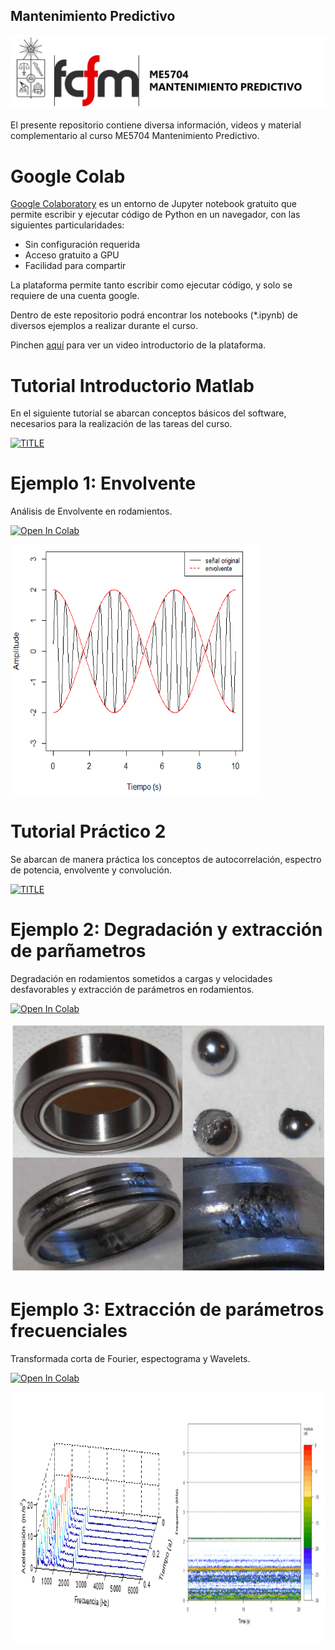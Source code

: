 ## Mantenimiento Predictivo

<img src=bin/Banner.png>

El presente repositorio contiene diversa información, videos y material complementario al curso ME5704 Mantenimiento Predictivo.

# Google Colab

[Google Colaboratory](https://colab.research.google.com/notebooks/welcome.ipynb) es un entorno de Jupyter notebook gratuito que permite escribir y ejecutar código de Python en un navegador, con las siguientes particularidades:
- Sin configuración requerida
- Acceso gratuito a GPU
- Facilidad para compartir

La plataforma permite tanto escribir como ejecutar código, y solo se requiere de una cuenta google.

Dentro de este repositorio podrá encontrar los notebooks (*.ipynb) de diversos ejemplos a realizar durante el curso.

Pinchen [aquí](https://www.youtube.com/watch?v=inN8seMm7UI&ab_channel=TensorFlow) para ver un video introductorio de la plataforma.

# Tutorial Introductorio Matlab

En el siguiente tutorial se abarcan conceptos básicos del software, necesarios para la realización de las tareas del curso.

[![TITLE](https://img.youtube.com/vi/zdlHYP3kCwg/0.jpg)](https://youtu.be/zdlHYP3kCwg)

# Ejemplo 1: Envolvente

Análisis de Envolvente en rodamientos.

[![Open In Colab](https://colab.research.google.com/assets/colab-badge.svg)](https://github.com/leoonhardt/mantenimientopredictivo/blob/main/Ejemplo_1.ipynb)

<img src="https://raw.githubusercontent.com/leoonhardt/mantenimientopredictivo/master/datos/ejemplo1/envolvente.png" height="400">

# Tutorial Práctico 2

Se abarcan de manera práctica los conceptos de autocorrelación, espectro de potencia, envolvente y convolución.

[![TITLE](https://img.youtube.com/vi/Gw-_mPOy7QY/0.jpg)](https://youtu.be/Gw-_mPOy7QY)

# Ejemplo 2: Degradación y extracción de parñametros

Degradación en rodamientos sometidos a cargas y velocidades desfavorables y extracción de parámetros en rodamientos. 

[![Open In Colab](https://colab.research.google.com/assets/colab-badge.svg)](https://github.com/leoonhardt/mantenimientopredictivo/blob/main/Ejemplo_2.ipynb)

<img src="https://raw.githubusercontent.com/leoonhardt/mantenimientopredictivo/master/datos/ejemplo2/rodamientos.png" height="400">

# Ejemplo 3: Extracción de parámetros frecuenciales

Transformada corta de Fourier, espectograma y Wavelets.

[![Open In Colab](https://colab.research.google.com/assets/colab-badge.svg)](https://github.com/leoonhardt/mantenimientopredictivo/blob/main/Ejemplo_3.ipynb)

<img src="https://raw.githubusercontent.com/leoonhardt/mantenimientopredictivo/master/datos/ejemplo3/sfft.PNG" height="400">
